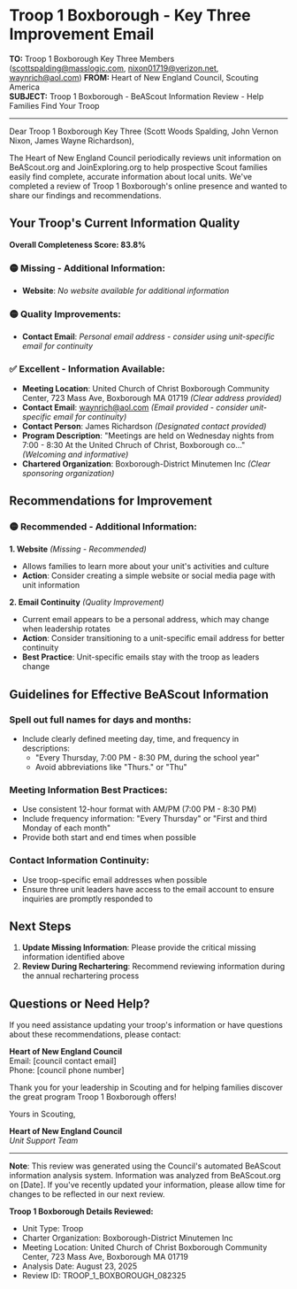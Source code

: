 # Troop 1 Boxborough - Key Three Improvement Email

**TO:** Troop 1 Boxborough Key Three Members (scottspalding@masslogic.com, nixon01719@verizon.net, waynrich@aol.com)
**FROM:** Heart of New England Council, Scouting America  
**SUBJECT:** Troop 1 Boxborough - BeAScout Information Review - Help Families Find Your Troop  

---

Dear Troop 1 Boxborough Key Three (Scott Woods Spalding, John Vernon Nixon, James Wayne Richardson),

The Heart of New England Council periodically reviews unit information on BeAScout.org and JoinExploring.org to help prospective Scout families easily find complete, accurate information about local units. We've completed a review of Troop 1 Boxborough's online presence and wanted to share our findings and recommendations.

## Your Troop's Current Information Quality

**Overall Completeness Score: 83.8%**


### 🟡 **Missing - Additional Information:**
- **Website**: *No website available for additional information*

### 🟡 **Quality Improvements:**
- **Contact Email**: *Personal email address - consider using unit-specific email for continuity*

### ✅ **Excellent - Information Available:**
- **Meeting Location**: United Church of Christ Boxborough Community Center, 723 Mass Ave, Boxborough MA 01719 *(Clear address provided)*
- **Contact Email**: waynrich@aol.com *(Email provided - consider unit-specific email for continuity)*
- **Contact Person**: James Richardson *(Designated contact provided)*
- **Program Description**: "Meetings are held on Wednesday nights from 7:00 - 8:30 At the United Chruch of Christ, Boxborough co..." *(Welcoming and informative)*
- **Chartered Organization**: Boxborough-District Minutemen Inc *(Clear sponsoring organization)*

## Recommendations for Improvement

### 🟡 **Recommended - Additional Information:**

**1. Website** *(Missing - Recommended)*
- Allows families to learn more about your unit's activities and culture
- **Action**: Consider creating a simple website or social media page with unit information

**2. Email Continuity** *(Quality Improvement)*
- Current email appears to be a personal address, which may change when leadership rotates
- **Action**: Consider transitioning to a unit-specific email address for better continuity
- **Best Practice**: Unit-specific emails stay with the troop as leaders change


## Guidelines for Effective BeAScout Information

### **Spell out full names for days and months:**
- Include clearly defined meeting day, time, and frequency in descriptions:
  - "Every Thursday, 7:00 PM - 8:30 PM, during the school year"
  - Avoid abbreviations like "Thurs." or "Thu"

### **Meeting Information Best Practices:**
- Use consistent 12-hour format with AM/PM (7:00 PM - 8:30 PM)
- Include frequency information: "Every Thursday" or "First and third Monday of each month"
- Provide both start and end times when possible

### **Contact Information Continuity:**
- Use troop-specific email addresses when possible
- Ensure three unit leaders have access to the email account to ensure inquiries are promptly responded to

## Next Steps

1. **Update Missing Information**: Please provide the critical missing information identified above
2. **Review During Rechartering**: Recommend reviewing information during the annual rechartering process

## Questions or Need Help?

If you need assistance updating your troop's information or have questions about these recommendations, please contact:

**Heart of New England Council**  
Email: [council contact email]  
Phone: [council phone number]

Thank you for your leadership in Scouting and for helping families discover the great program Troop 1 Boxborough offers!

Yours in Scouting,

**Heart of New England Council**  
*Unit Support Team*

---

**Note**: This review was generated using the Council's automated BeAScout information analysis system. Information was analyzed from BeAScout.org on [Date]. If you've recently updated your information, please allow time for changes to be reflected in our next review.

**Troop 1 Boxborough Details Reviewed:**
- Unit Type: Troop
- Charter Organization: Boxborough-District Minutemen Inc  
- Meeting Location: United Church of Christ Boxborough Community Center, 723 Mass Ave, Boxborough MA 01719
- Analysis Date: August 23, 2025
- Review ID: TROOP_1_BOXBOROUGH_082325